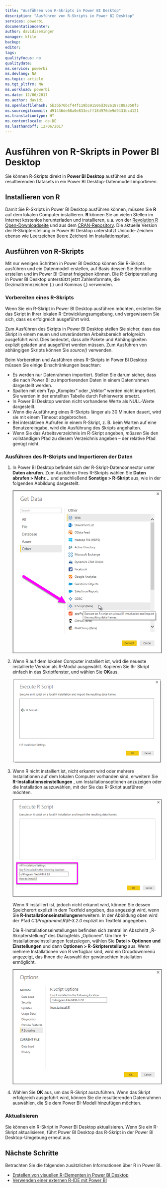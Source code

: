 ```yaml
---
title: "Ausführen von R-Skripts in Power BI Desktop"
description: "Ausführen von R-Skripts in Power BI Desktop"
services: powerbi
documentationcenter: 
author: davidiseminger
manager: kfile
backup: 
editor: 
tags: 
qualityfocus: no
qualitydate: 
ms.service: powerbi
ms.devlang: NA
ms.topic: article
ms.tgt_pltfrm: NA
ms.workload: powerbi
ms.date: 12/06/2017
ms.author: davidi
ms.openlocfilehash: 5b3bb70bcf44f119b591506d3026187c88a350f5
ms.sourcegitcommit: d91436de68a0e833ecff18d976de9d9431bc4121
ms.translationtype: HT
ms.contentlocale: de-DE
ms.lasthandoff: 12/06/2017
---
```

# <a name="run-r-scripts-in-power-bi-desktop"></a>Ausführen von R-Skripts in Power BI Desktop
Sie können R-Skripts direkt in **Power BI Desktop** ausführen und die resultierenden Datasets in ein Power BI Desktop-Datenmodell importieren.

## <a name="install-r"></a>Installieren von R
Damit Sie R-Skripts in Power BI Desktop ausführen können, müssen Sie **R** auf dem lokalen Computer installieren. **R** können Sie an vielen Stellen im Internet kostenlos herunterladen und installieren, u.a. von der [Revolution R Open-Downloadseite](https://mran.revolutionanalytics.com/download/) und aus dem [CRAN-Repository](https://cran.r-project.org/bin/windows/base/). Die aktuelle Version der R-Skripterstellung in Power BI Desktop unterstützt Unicode-Zeichen ebenso wie Leerzeichen (leere Zeichen) im Installationspfad.

## <a name="run-r-scripts"></a>Ausführen von R-Skripts
Mit nur wenigen Schritten in Power BI Desktop können Sie R-Skripts ausführen und ein Datenmodell erstellen, auf Basis dessen Sie Berichte erstellen und im Power BI-Dienst freigeben können. Die R-Skripterstellung in Power BI Desktop unterstützt jetzt Zahlenformate, die Dezimaltrennzeichen (.) und Kommas (,) verwenden.

### <a name="prepare-an-r-script"></a>Vorbereiten eines R-Skripts
Wenn Sie ein R-Skript in Power BI Desktop ausführen möchten, erstellen Sie das Skript in Ihrer lokalen R-Entwicklungsumgebung, und vergewissern Sie sich, dass es erfolgreich ausgeführt wird.

Zum Ausführen des Skripts in Power BI Desktop stellen Sie sicher, dass das Skript in einem neuen und unveränderten Arbeitsbereich erfolgreich ausgeführt wird. Dies bedeutet, dass alle Pakete und Abhängigkeiten explizit geladen und ausgeführt werden müssen. Zum Ausführen von abhängigen Skripts können Sie *source()* verwenden.

Beim Vorbereiten und Ausführen eines R-Skripts in Power BI Desktop müssen Sie einige Einschränkungen beachten:

* Es werden nur Datenrahmen importiert. Stellen Sie darum sicher, dass die nach Power BI zu importierenden Daten in einem Datenrahmen dargestellt werden.
* Spalten mit dem Typ „Komplex“ oder „Vektor“ werden nicht importiert. Sie werden in der erstellten Tabelle durch Fehlerwerte ersetzt.
* In Power BI Desktop werden nicht vorhandene Werte als NULL-Werte dargestellt.
* Wenn die Ausführung eines R-Skripts länger als 30 Minuten dauert, wird sie mit einem Timeout abgebrochen.
* Bei interaktiven Aufrufen in einem R-Skript, z. B. beim Warten auf eine Benutzereingabe, wird die Ausführung des Skripts angehalten.
* Wenn Sie das Arbeitsverzeichnis im R-Skript angeben, *müssen* Sie den vollständigen Pfad zu diesem Verzeichnis angeben – der relative Pfad genügt nicht.

### <a name="run-your-r-script-and-import-data"></a>Ausführen des R-Skripts und Importieren der Daten
1. In Power BI Desktop befindet sich der R-Skript-Datenconnector unter **Daten abrufen**. Zum Ausführen Ihres R-Skripts wählen Sie **Daten abrufen &gt; Mehr...** und anschließend **Sonstige &gt; R-Skript** aus, wie in der folgenden Abbildung dargestellt.
   
   ![](media/desktop-r-scripts/r-scripts-1.png)
2. Wenn R auf dem lokalen Computer installiert ist, wird die neueste installierte Version als R-Modul ausgewählt. Kopieren Sie Ihr Skript einfach in das Skriptfenster, und wählen Sie **OK**aus.
   
   ![](media/desktop-r-scripts/r-scripts-2.png)
3. Wenn R nicht installiert ist, nicht erkannt wird oder mehrere Installationen auf dem lokalen Computer vorhanden sind, erweitern Sie **R-Installationseinstellungen** , um Installationsoptionen anzuzeigen oder die Installation auszuwählen, mit der Sie das R-Skript ausführen möchten.
   
   ![](media/desktop-r-scripts/r-scripts-3.png)
   
   Wenn R installiert ist, jedoch nicht erkannt wird, können Sie dessen Speicherort explizit in dem Textfeld angeben, das angezeigt wird, wenn Sie **R-Installationseinstellungen**erweitern. In der Abbildung oben wird der Pfad *C:\Programme\R\R-3.2.0* explizit im Textfeld angegeben.
   
   Die R-Installationseinstellungen befinden sich zentral im Abschnitt „R-Skripterstellung“ des Dialogfelds „Optionen“. Um Ihre R-Installationseinstellungen festzulegen, wählen Sie **Datei > Optionen und Einstellungen** und dann **Optionen > R-Skripterstellung** aus. Wenn mehrere Installationen von R verfügbar sind, wird ein Dropdownmenü angezeigt, das Ihnen die Auswahl der gewünschten Installation ermöglicht.
   
   ![](media/desktop-r-scripts/r-scripts-4.png)
4. Wählen Sie **OK** aus, um das R-Skript auszuführen. Wenn das Skript erfolgreich ausgeführt wird, können Sie die resultierenden Datenrahmen auswählen, die Sie dem Power BI-Modell hinzufügen möchten.

### <a name="refresh"></a>Aktualisieren
Sie können ein R-Skript in Power BI Desktop aktualisieren. Wenn Sie ein R-Skript aktualisieren, führt Power BI Desktop das R-Skript in der Power BI Desktop-Umgebung erneut aus.

## <a name="next-steps"></a>Nächste Schritte
Betrachten Sie die folgenden zusätzlichen Informationen über R in Power BI.

* [Erstellen von visuellen R-Elementen in Power BI Desktop](desktop-r-visuals.md)
* [Verwenden einer externen R-IDE mit Power BI](desktop-r-ide.md)


